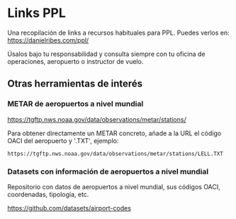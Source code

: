 # Links PPL

Una recopilación de links a recursos habituales para PPL. Puedes verlos en: https://danielribes.com/ppl/

Úsalos bajo tu responsabilidad y consulta siempre con tu oficina de operaciones, aeropuerto o instructor de vuelo.

## Otras herramientas de interés

### METAR de aeropuertos a nivel mundial

https://tgftp.nws.noaa.gov/data/observations/metar/stations/

Para obtener directamente un METAR concreto, añade a la URL el código OACI del aeropuerto y '.TXT', ejemplo:

```
https://tgftp.nws.noaa.gov/data/observations/metar/stations/LELL.TXT
```

### Datasets con información de aeropuertos a nivel mundial

Repositorio con datos de aeropuertos a nivel mundial, sus códigos OACI, coordenadas, tipología, etc.

https://github.com/datasets/airport-codes
